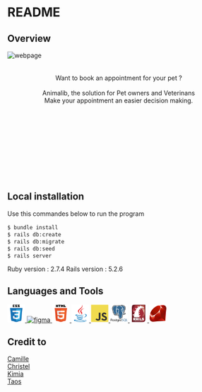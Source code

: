 # README

<h2 align="left">Overview</h2>


<img align="left" alt="webpage" width="300em" src="https://user-images.githubusercontent.com/90643546/160150740-24fac73b-dd08-4e6e-8ba7-48ba51787af3.png">
<p align="center"><br/><br/><br/>Want to book an appointment for your pet ? <br/> <br/> Animalib, the solution for Pet owners and Veterinans  <br/>  Make your appointment an easier decision making. </p>

<br/><br/><br/><br/><br/><br/><br/><br/><br/>
<h2 align="left">Local installation</h2>


<p align="left">Use this commandes below to run the program </p>

```
$ bundle install
$ rails db:create
$ rails db:migrate
$ rails db:seed
$ rails server 
```

Ruby version : 2.7.4
Rails version : 5.2.6

<h2 align="left">Languages and Tools</h2>

<p align="left">  <a href="https://www.w3schools.com/css/" target="_blank" rel="noreferrer"> <img src="https://raw.githubusercontent.com/devicons/devicon/master/icons/css3/css3-original-wordmark.svg" alt="css3" width="40" height="40"/> </a> <a href="https://www.figma.com/" target="_blank" rel="noreferrer"> <img src="https://www.vectorlogo.zone/logos/figma/figma-icon.svg" alt="figma" width="40" height="40"/> </a> <a href="https://www.w3.org/html/" target="_blank" rel="noreferrer"> <img src="https://raw.githubusercontent.com/devicons/devicon/master/icons/html5/html5-original-wordmark.svg" alt="html5" width="40" height="40"/> </a> <a href="https://www.java.com" target="_blank" rel="noreferrer"> <img src="https://raw.githubusercontent.com/devicons/devicon/master/icons/java/java-original.svg" alt="java" width="40" height="40"/> </a> <a href="https://developer.mozilla.org/en-US/docs/Web/JavaScript" target="_blank" rel="noreferrer"> 
  <img src="https://raw.githubusercontent.com/devicons/devicon/master/icons/javascript/javascript-original.svg" alt="javascript" width="40" height="40"/> </a> <a href="https://www.postgresql.org" target="_blank" rel="noreferrer"> <img src="https://raw.githubusercontent.com/devicons/devicon/master/icons/postgresql/postgresql-original-wordmark.svg" alt="postgresql" width="40" height="40"/> </a> <a href="https://rubyonrails.org" target="_blank" rel="noreferrer"> <img src="https://raw.githubusercontent.com/devicons/devicon/master/icons/rails/rails-original-wordmark.svg" alt="rails" width="40" height="40"/> </a> <a href="https://www.ruby-lang.org/en/" target="_blank" rel="noreferrer"> <img src="https://raw.githubusercontent.com/devicons/devicon/master/icons/ruby/ruby-original.svg" alt="ruby" width="40" height="40"/> </a> </p>

<h2 align="left">Credit to</h2>
<a href="https://github.com/Camille-BAE">Camille</a> <br/>
<a href="https://github.com/ChrisCov1">Christel</a> <br/>
<a href="https://github.com/kimialary">Kimia</a> <br/>
<a href="https://github.com/taaaaa111">Taos</a><br/><br/>

